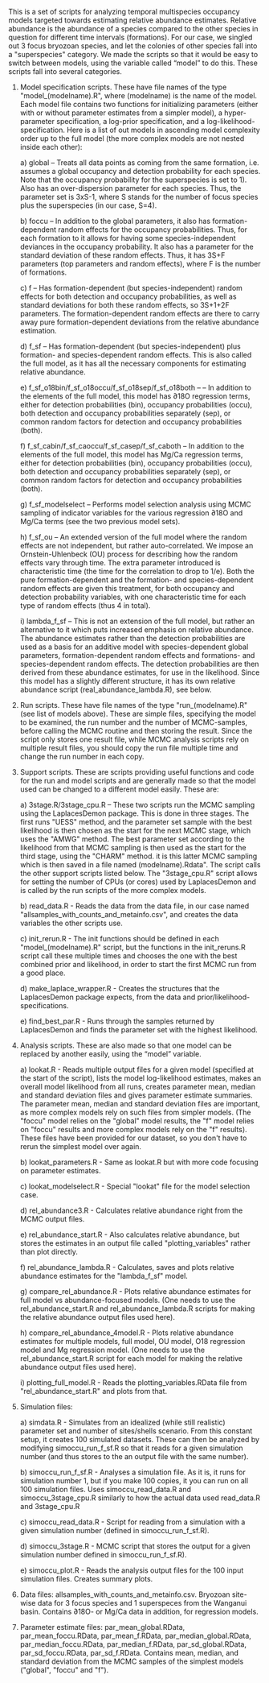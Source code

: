 This is a set of scripts for analyzing temporal multispecies occupancy models targeted towards estimating relative abundance estimates. Relative abundance is the abundance of a species compared to the other species in question for different time intervals (formations). For our case, we singled out 3 focus bryozoan species, and let the colonies of other species fall into a "superspecies" category. We made the scripts so that it would be easy to switch between models, using the variable called “model” to do this. These scripts fall into several categories.

1. Model specification scripts. These have file names of the type "model_(modelname).R", where (modelname) is the name of the model. Each model file contains two functions for initializing parameters (either with or without parameter estimates from a simpler model), a hyper-parameter specification, a log-prior specification, and a log-likelihood-specification. Here is a list of out models in ascending model complexity order up to the full model (the more complex models are not nested inside each other):

      a) global – Treats all data points as coming from the same formation, i.e. assumes a global occupancy and detection probability for each species. Note that the occupancy probability for the superspecies is set to 1). Also has an over-dispersion parameter for each species. Thus, the parameter set is 3xS-1, where S stands for the number of focus species plus the superspecies (in our case, S=4). 

      b) foccu – In addition to the global parameters, it also has formation-dependent random effects for the occupancy probabilities. Thus, for each formation to it allows for having some species-independent deviances in the occupancy probability. It also has a parameter for the standard deviation of these random effects. Thus, it has 3S+F parameters (top parameters and random effects), where F is the number of formations.  

      c) f – Has formation-dependent (but species-independent) random effects for both detection and occupancy probabilities, as well as standard deviations for both these random effects, so 3S+1+2F parameters. The formation-dependent random effects are there to carry away pure formation-dependent deviations from the relative abundance estimation.

      d) f_sf – Has formation-dependent (but species-independent) plus formation- and species-dependent random effects. This is also called the full model, as it has all the necessary components for estimating relative abundance. 

      e) f_sf_o18bin/f_sf_o18occu/f_sf_o18sep/f_sf_o18both – – In addition to the elements of the full  model, this model has ∂18O regression terms, either for detection probabilities (bin), occupancy probabilities (occu), both detection and occupancy probabilities separately (sep), or common random factors for detection and occupancy probabilities (both). 

      f) f_sf_cabin/f_sf_caoccu/f_sf_casep/f_sf_caboth – In addition to the elements of the full  model, this model has Mg/Ca regression terms, either for detection probabilities (bin), occupancy probabilities (occu), both detection and occupancy probabilities separately (sep), or common random factors for detection and occupancy probabilities (both). 

      g) f_sf_modelselect – Performs model selection analysis using MCMC sampling of indicator variables for the various regression ∂18O and Mg/Ca terms (see the two previous model sets).

      h) f_sf_ou – An extended version of the full model where the random effects are not independent, but rather auto-correlated. We impose an Ornstein-Uhlenbeck (OU) process for describing how the random effects vary through time. The extra parameter introduced is characteristic time (the time for the correlation to drop to 1/e). Both the pure formation-dependent and the formation- and species-dependent random effects are given this treatment, for both occupancy and detection probability variables, with one characteristic time for each type of random effects (thus 4 in total). 

      i) lambda_f_sf – This is not an extension of the full model, but rather an alternative to it which puts increased emphasis on relative abundance. The abundance estimates rather than the detection probabilities are used as a basis for an additive model with species-dependent global parameters, formation-dependent random effects and formations- and species-dependent random effects. The detection probabilities are then derived from these abundance estimates, for use in the likelihood. Since this model has a slightly different structure, it has its own relative abundance script (real_abundance_lambda.R), see below.


2. Run scripts. These have file names of the type "run_(modelname).R" (see list of models above). These are simple files, specifying the model to be examined, the run number and the number of MCMC-samples, before calling the MCMC routine and then storing the result. Since the script only stores one result file, while MCMC analysis scripts rely on multiple result files, you should copy the run file multiple time and change the run number in each copy. 


3. Support scripts. These are scripts providing useful functions and code for the run and model scripts and are generally made so that the model used can be changed to a different model easily. These are:

      a) 3stage.R/3stage_cpu.R – These two scripts run the MCMC sampling using the LaplacesDemon package. This is done in three stages. The first runs "UESS" method, and the parameter set sample with the best likelihood is then chosen as the start for the next MCMC stage, which uses the "AMWG" method. The best parameter set according to the likelihood from that MCMC sampling is then used as the start for the third stage, using the "CHARM" method. it is this latter MCMC sampling which is then saved in a file named (modelname).Rdata". The script calls the other support scripts listed below. The "3stage_cpu.R" script allows for setting the number of CPUs (or cores) used by LaplacesDemon and is called by the run scripts of the more complex models.

      b) read_data.R - Reads the data from the data file, in our case named "allsamples_with_counts_and_metainfo.csv", and creates the data variables the other scripts use.

      c) init_rerun.R - The init functions should be defined in each "model_(modelname).R" script, but the functions in the init_reruns.R script call these multiple times and chooses the one with the best combined prior and likelihood, in order to start the first MCMC run from a good place.

      d) make_laplace_wrapper.R - Creates the structures that the LaplacesDemon package expects, from the data and prior/likelihood-specifications.

      e) find_best_par.R - Runs through the samples returned by LaplacesDemon and finds the parameter set with the highest likelihood.


4. Analysis scripts. These are also made so that one model can be replaced by another easily, using the “model” variable.

      a) lookat.R - Reads multiple output files for a given model (specified at the start of the script), lists the model log-likelihood estimates, makes an overall model likelihood from all runs, creates parameter mean, median and standard deviation files and gives parameter estimate summaries. The parameter mean, median and standard deviation files are important, as more complex models rely on such files from simpler models. (The "foccu" model relies on the "global" model results, the "f" model relies on "foccu" results and more complex models rely on the "f" results). These files have been provided for our dataset, so you don't have to rerun the simplest model over again.

      b) lookat_parameters.R - Same as lookat.R but with more code focusing on parameter estimates.

      c) lookat_modelselect.R - Special "lookat" file for the model selection case.

      d) rel_abundance3.R - Calculates relative abundance right from the MCMC output files.

      e) rel_abundance_start.R - Also calculates relative abundance, but stores the estimates in an output file called "plotting_variables" rather than plot directly.

      f) rel_abundance_lambda.R - Calculates, saves and plots relative abundance estimates for the "lambda_f_sf" model.

      g) compare_rel_abundance.R - Plots relative abundance estimates for full model vs abundance-focused models. (One needs to use the rel_abundance_start.R and rel_abundance_lambda.R scripts for making the relative abundance output files used here).
      
      h) compare_rel_abundance_4model.R - Plots relative abundance estimates for multiple models, full model, OU model, O18 regression model and Mg regression model. (One needs to use the rel_abundance_start.R script for each model for making the relative abundance output files used here).

      i) plotting_full_model.R - Reads the plotting_variables.RData file from "rel_abundance_start.R" and plots from that.


5. Simulation files:

      a) simdata.R - Simulates from an idealized (while still realistic) parameter set and number of sites/shells scenario. From this constant setup, it creates 100 simulated datasets. These can then be analyzed by modifying simoccu_run_f_sf.R so that it reads for a given simulation number (and thus stores to the an output file with the same number).
      
      b) simoccu_run_f_sf.R - Analyses a simulation file. As it is, it runs for simulation number 1, but if you make 100 copies, it you can run on all 100 simulation files. Uses simoccu_read_data.R and simoccu_3stage_cpu.R similarly to how the actual data used read_data.R and 3stage_cpu.R 
      
      c) simoccu_read_data.R - Script for reading from a simulation with a given simulation number (defined in simoccu_run_f_sf.R).
      
      d) simoccu_3stage.R - MCMC script that stores the output for a given simulation number defined in simoccu_run_f_sf.R).

      e) simoccu_plot.R - Reads the analysis output files for the 100 input simulation files. Creates summary plots.
      
      
6. Data files: allsamples_with_counts_and_metainfo.csv. Bryozoan site-wise data for 3 focus species and 1 superspeces from the Wanganui basin. Contains ∂18O- or Mg/Ca data in addition, for regression models.


7. Parameter estimate files: par_mean_global.RData, par_mean_foccu.RData, par_mean_f.RData, par_median_global.RData, par_median_foccu.RData, par_median_f.RData, par_sd_global.RData, par_sd_foccu.RData, par_sd_f.RData. Contains mean, median, and standard deviation from the MCMC samples of the simplest models ("global", "foccu" and "f").

